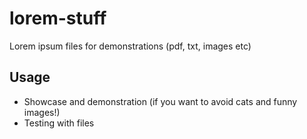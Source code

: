 # lorem-stuff
Lorem ipsum files for demonstrations (pdf, txt, images etc)

## Usage
- Showcase and demonstration (if you want to avoid cats and funny images!)
- Testing with files
